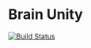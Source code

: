 # Brain Unity
[![Build Status](https://travis-ci.com/deichbrise/brainunity.svg?token=VWuhE7ayp2DNfG7LSsux&branch=master)](https://travis-ci.com/deichbrise/brainunity)
